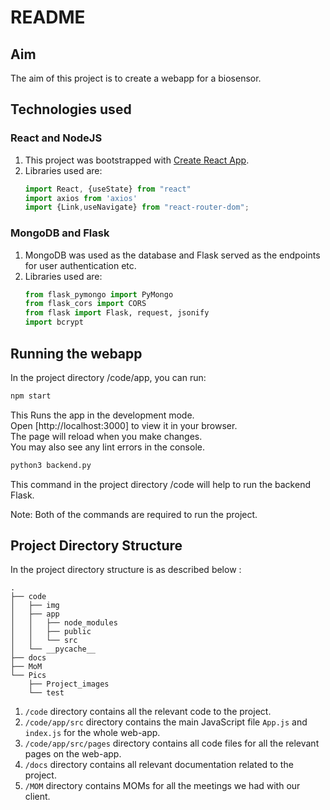 # README

## Aim

The aim of this project is to create a webapp for a biosensor.

## Technologies used

### React and NodeJS

1. This project was bootstrapped with [Create React App](https://github.com/facebook/create-react-app).
2. Libraries used are:
   ```javascript
   import React, {useState} from "react"
   import axios from 'axios'
   import {Link,useNavigate} from "react-router-dom";
   ```

### MongoDB and Flask

1. MongoDB was used as the database and Flask served as the endpoints for user authentication etc.
2. Libraries used are:
   ```python
   from flask_pymongo import PyMongo
   from flask_cors import CORS
   from flask import Flask, request, jsonify
   import bcrypt
   ```

## Running the webapp

In the project directory /code/app, you can run:

```bash
npm start
```

This Runs the app in the development mode.\
Open [http://localhost:3000] to view it in your browser.\
The page will reload when you make changes.\
You may also see any lint errors in the console.

```bash
python3 backend.py
```

This command in the project directory /code will help to run the backend Flask.

Note: Both of the commands are required to run the project.

## Project Directory Structure

In the project directory structure is as described below :

```
.
├── code
│   ├── img
│   ├── app
│   │   ├── node_modules
│   │   ├── public
│   │   └── src
│   └── __pycache__
├── docs
├── MoM
└── Pics
    ├── Project_images
    └── test
```

1. `/code` directory contains all the relevant code to the project.
2. `/code/app/src` directory contains the main JavaScript file `App.js` and `index.js` for the whole web-app.
3. `/code/app/src/pages` directory contains all code files for all the relevant pages on the web-app.
4. `/docs` directory contains all relevant documentation related to the project.
5. `/MOM` directory contains MOMs for all the meetings we had with our client.
